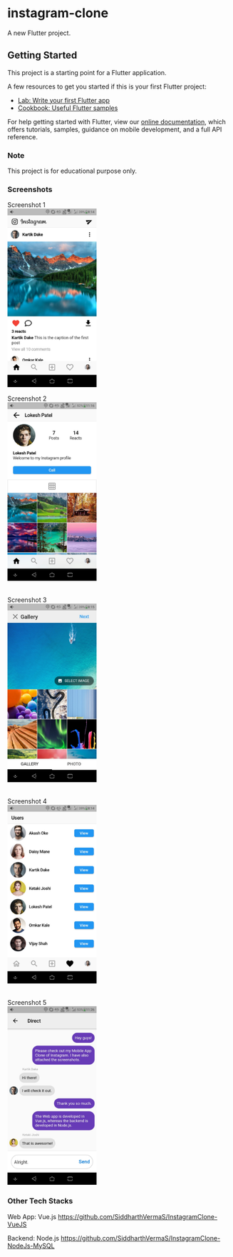 # instagram-clone

A new Flutter project.

## Getting Started

This project is a starting point for a Flutter application.

A few resources to get you started if this is your first Flutter project:

- [Lab: Write your first Flutter app](https://flutter.dev/docs/get-started/codelab)
- [Cookbook: Useful Flutter samples](https://flutter.dev/docs/cookbook)

For help getting started with Flutter, view our
[online documentation](https://flutter.dev/docs), which offers tutorials,
samples, guidance on mobile development, and a full API reference.

### Note
This project is for educational purpose only.

### Screenshots
Screenshot 1<br/>
<img src="./screenshots/Screenshot1.jpg" width="200" height="400">
<br/>

Screenshot 2<br/>
<img src="./screenshots/Screenshot2.jpg" width="200" height="400">
<br/><br/>

Screenshot 3<br/>
<img src="./screenshots/Screenshot3.jpg" width="200" height="400">
<br/><br/>

Screenshot 4<br/>
<img src="./screenshots/Screenshot4.jpg" width="200" height="400">
<br/><br/>

Screenshot 5<br/>
<img src="./screenshots/Screenshot5.jpg" width="200" height="400">

### Other Tech Stacks
Web App: Vue.js
https://github.com/SiddharthVermaS/InstagramClone-VueJS

Backend: Node.js
https://github.com/SiddharthVermaS/InstagramClone-NodeJs-MySQL